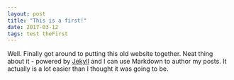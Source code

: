 ```yaml
---
layout: post
title: "This is a first!"
date: 2017-03-12
tags: test theFirst
---
```


Well. Finally got around to putting this old website together. Neat thing about it - powered by [Jekyll](http://jekyllrb.com) and I can use Markdown to author my posts. It actually is a lot easier than I thought it was going to be.